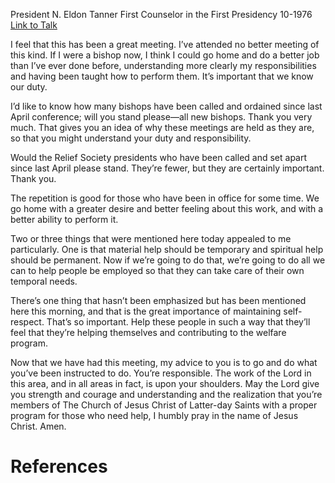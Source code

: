 President N. Eldon Tanner
First Counselor in the First Presidency
10-1976
[Link to Talk](https://www.churchofjesuschrist.org/study/general-conference/1976/10/go-and-do-the-work?lang=eng)

I feel that this has been a great meeting. I’ve attended no better meeting of this kind. If I were a bishop now, I think I could go home and do a better job than I’ve ever done before, understanding more clearly my responsibilities and having been taught how to perform them. It’s important that we know our duty.

I’d like to know how many bishops have been called and ordained since last April conference; will you stand please—all new bishops. Thank you very much. That gives you an idea of why these meetings are held as they are, so that you might understand your duty and responsibility.

Would the Relief Society presidents who have been called and set apart since last April please stand. They’re fewer, but they are certainly important. Thank you.

The repetition is good for those who have been in office for some time. We go home with a greater desire and better feeling about this work, and with a better ability to perform it.

Two or three things that were mentioned here today appealed to me particularly. One is that material help should be temporary and spiritual help should be permanent. Now if we’re going to do that, we’re going to do all we can to help people be employed so that they can take care of their own temporal needs.

There’s one thing that hasn’t been emphasized but has been mentioned here this morning, and that is the great importance of maintaining self-respect. That’s so important. Help these people in such a way that they’ll feel that they’re helping themselves and contributing to the welfare program.

Now that we have had this meeting, my advice to you is to go and do what you’ve been instructed to do. You’re responsible. The work of the Lord in this area, and in all areas in fact, is upon your shoulders. May the Lord give you strength and courage and understanding and the realization that you’re members of The Church of Jesus Christ of Latter-day Saints with a proper program for those who need help, I humbly pray in the name of Jesus Christ. Amen.

# References
